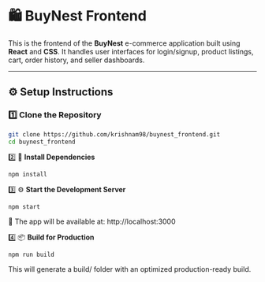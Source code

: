 # 🛍️ BuyNest Frontend

This is the frontend of the **BuyNest** e-commerce application built using **React** and **CSS**. It handles user interfaces for login/signup, product listings, cart, order history, and seller dashboards.

---

## ⚙️ Setup Instructions

### 1️⃣ Clone the Repository

```bash
git clone https://github.com/krishnam98/buynest_frontend.git
cd buynest_frontend
```

2️⃣ 🔧 **Install Dependencies**

```
npm install
```

3️⃣ ⚙️ **Start the Development Server**

```
npm start
```

📍 The app will be available at: http://localhost:3000

4️⃣ 📦 **Build for Production**

```
npm run build
```

This will generate a build/ folder with an optimized production-ready build.
